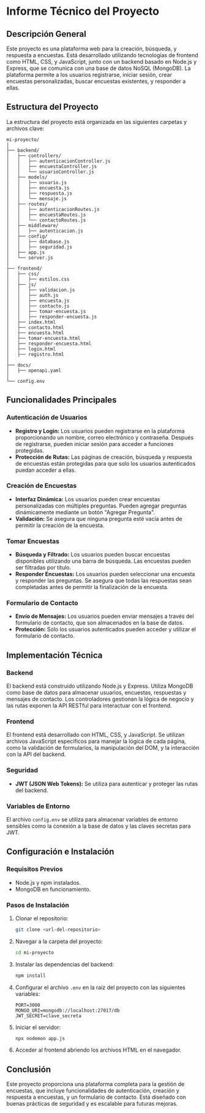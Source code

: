
# Informe Técnico del Proyecto

## Descripción General

Este proyecto es una plataforma web para la creación, búsqueda, y respuesta a encuestas. Está desarrollado utilizando tecnologías de frontend como HTML, CSS, y JavaScript, junto con un backend basado en Node.js y Express, que se comunica con una base de datos NoSQL (MongoDB). La plataforma permite a los usuarios registrarse, iniciar sesión, crear encuestas personalizadas, buscar encuestas existentes, y responder a ellas.

## Estructura del Proyecto

La estructura del proyecto está organizada en las siguientes carpetas y archivos clave:

```
mi-proyecto/
│
├── backend/
│   ├── controllers/
│   │   ├── autenticacionController.js
│   │   ├── encuestaController.js
│   │   └── usuarioController.js
│   ├── models/
│   │   ├── usuario.js
│   │   ├── encuesta.js
│   │   ├── respuesta.js
│   │   └── mensaje.js
│   ├── routes/
│   │   ├── autenticacionRoutes.js
│   │   ├── encuestaRoutes.js
│   │   └── contactoRoutes.js
│   ├── middleware/
│   │   ├── autenticacion.js
│   ├── config/
│   │   ├── database.js
│   │   ├── seguridad.js
│   ├── app.js
│   └── server.js
│
├── frontend/
│   ├── css/
│   │   ├── estilos.css
│   ├── js/
│   │   ├── validacion.js
│   │   ├── auth.js
│   │   ├── encuesta.js
│   │   ├── contacto.js
│   │   ├── tomar-encuesta.js
│   │   ├── responder-encuesta.js
│   ├── index.html
│   ├── contacto.html
│   ├── encuesta.html
│   ├── tomar-encuesta.html
│   ├── responder-encuesta.html
│   ├── login.html
│   ├── registro.html
│
├── docs/
│   ├── openapi.yaml
│
└── config.env
```

## Funcionalidades Principales

### Autenticación de Usuarios

- **Registro y Login:** Los usuarios pueden registrarse en la plataforma proporcionando un nombre, correo electrónico y contraseña. Después de registrarse, pueden iniciar sesión para acceder a funciones protegidas.
- **Protección de Rutas:** Las páginas de creación, búsqueda y respuesta de encuestas están protegidas para que solo los usuarios autenticados puedan acceder a ellas.

### Creación de Encuestas

- **Interfaz Dinámica:** Los usuarios pueden crear encuestas personalizadas con múltiples preguntas. Pueden agregar preguntas dinámicamente mediante un botón "Agregar Pregunta".
- **Validación:** Se asegura que ninguna pregunta esté vacía antes de permitir la creación de la encuesta.

### Tomar Encuestas

- **Búsqueda y Filtrado:** Los usuarios pueden buscar encuestas disponibles utilizando una barra de búsqueda. Las encuestas pueden ser filtradas por título.
- **Responder Encuestas:** Los usuarios pueden seleccionar una encuesta y responder las preguntas. Se asegura que todas las respuestas sean completadas antes de permitir la finalización de la encuesta.

### Formulario de Contacto

- **Envío de Mensajes:** Los usuarios pueden enviar mensajes a través del formulario de contacto, que son almacenados en la base de datos.
- **Protección:** Solo los usuarios autenticados pueden acceder y utilizar el formulario de contacto.

## Implementación Técnica

### Backend

El backend está construido utilizando Node.js y Express. Utiliza MongoDB como base de datos para almacenar usuarios, encuestas, respuestas y mensajes de contacto. Los controladores gestionan la lógica de negocio y las rutas exponen la API RESTful para interactuar con el frontend.

### Frontend

El frontend está desarrollado con HTML, CSS, y JavaScript. Se utilizan archivos JavaScript específicos para manejar la lógica de cada página, como la validación de formularios, la manipulación del DOM, y la interacción con la API del backend.

### Seguridad

- **JWT (JSON Web Tokens):** Se utiliza para autenticar y proteger las rutas del backend.

### Variables de Entorno

El archivo `config.env` se utiliza para almacenar variables de entorno sensibles como la conexión a la base de datos y las claves secretas para JWT.

## Configuración e Instalación

### Requisitos Previos

- Node.js y npm instalados.
- MongoDB en funcionamiento.

### Pasos de Instalación

1. Clonar el repositorio:
   ```bash
   git clone <url-del-repositorio>
   ```
2. Navegar a la carpeta del proyecto:
   ```bash
   cd mi-proyecto
   ```
3. Instalar las dependencias del backend:
   ```bash
   npm install
   ```
4. Configurar el archivo `.env` en la raíz del proyecto con las siguientes variables:
   ```
   PORT=3000
   MONGO_URI=mongodb://localhost:27017/db
   JWT_SECRET=clave_secreta
   ```
5. Iniciar el servidor:
   ```bash
   npx nodemon app.js
   ```
6. Acceder al frontend abriendo los archivos HTML en el navegador.

## Conclusión

Este proyecto proporciona una plataforma completa para la gestión de encuestas, que incluye funcionalidades de autenticación, creación y respuesta a encuestas, y un formulario de contacto. Está diseñado con buenas prácticas de seguridad y es escalable para futuras mejoras.
